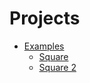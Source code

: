 # Projects

* [Examples](/examples)
  * [Square](/examples/square)
  * [Square 2](/examples/square2)
